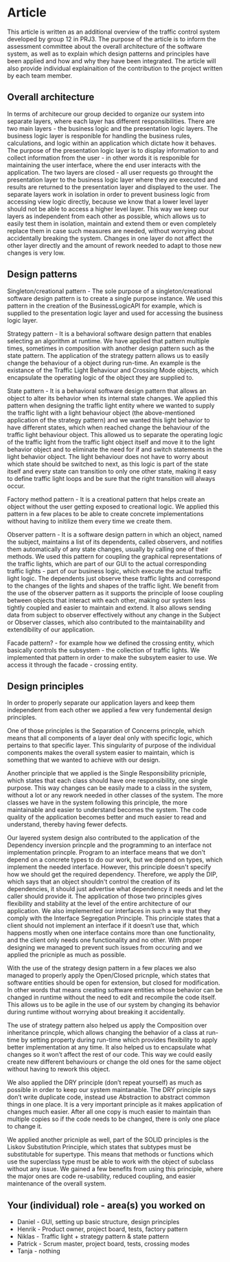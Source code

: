 # Article

This article is written as an additional overview of the traffic control system developed by group 12 in PRJ3. 
The purpose of the article is to inform the assessment committee about the overall architecture of the software system, 
as well as to explain which design patterns and principles have been applied and how and why they have been integrated. 
The article will also provide individual explainaition of the contribution to the project written by each team member.

## Overall architecture

In terms of architecure our group decided to organize our system into separate layers, where each layer has different responsibilities.
There are two main layers - the business logic and the presentation logic layers. The business logic layer is responible for 
handling the business rules, calculations, and logic within an application which dictate how it behaves. The purpose of the
presentation logic layer is to display information to and collect information from the user - in other words it is responible for maintaining the 
user interface, where the end user interacts with the application. The two layers are closed - all user requests go throught the presentation
layer to the business logic layer where they are executed and results are returned to the presentation layer and displayed to the user.
The separate layers work in isolation in order to prevent business logic from accessing view logic directly,
because we know that a lower level layer should not be able to access a higher level layer. This way we keep our layers as independent from each other
as possible, which allows us to easily test them in isolation, maintain and extend them or even completely replace them in case such measures are needed,
without worrying about accidentally breaking the system. Changes in one layer do not affect the other layer directly and the amount of rework needed to adapt 
to those new changes is very low.

## Design patterns

Singleton/creational pattern - The sole purpose of a singleton/creational software design pattern is to create a single purpose instance. We used this pattern in the 
creation of the BusinessLogicAPI for example, which is supplied to the presentation logic layer and used for accessing the business logic layer.

Strategy pattern - It is a behavioral software design pattern that enables selecting an algorithm at runtime. We have applied that pattern multiple times, sometimes in composition 
with another design pattern such as the state pattern. The application of the strategy pattern allows us to easily change the behaviour of a object during run-time. An example is the 
existance of the Traffic Light Behaviour and Crossing Mode objects, which encapsulate the operating logic of the object they are supplied to.

State pattern - It is a behavioral software design pattern that allows an object to alter its behavior when its internal state changes. We applied this pattern when designing the 
traffic light entity where we wanted to supply the traffic light with a light behaviour object (the above-mentioned application of the strategy pattern) and we wanted this 
light behavior to have different states, which when reached change the behaviour of the traffic light behaviour object. This allowed us to separate the operating logic 
of the traffic light from the traffic light object itself and move it to the light behavior object and to eliminate the need for if and switch statements in the light behavior object. 
The light behaviour does not have to worry about which state should be switched to next, as this logic is part of the state itself and every state can transition to only one other state,
making it easy to define traffic light loops and be sure that the right transition will always occur.

Factory method pattern - It is a creational pattern that helps create an object without the user getting exposed to creational logic. We applied this pattern in a few 
places to be able to create concrete implementations without having to initilize them every time we create them.

Observer pattern - It is a software design pattern in which an object, named the subject, maintains a list of its dependents, called observers, and notifies them
automatically of any state changes, usually by calling one of their methods. We used this pattern for coupling the graphical representations of the traffic lights, 
which are part of our GUI to the actual corresponding traffic lights - part of our business logic, which execute the actual traffic light logic. The dependents just
observe these traffic lights and correspond to the changes of the lights and shapes of the traffic light. We benefit from the use of the observer pattern as 
it supports the principle of loose coupling between objects that interact with each other, making our system less tightly coupled and easier to maintain and extend.
It also allows sending data from subject to observer effectively without any change in the Subject or Observer classes, which also contributed to the maintainability
and extendibility of our application.

Facade pattern? - for example how we defined the crossing entity, which basically controls the subsystem - the collection of traffic lights. We implemented that pattern in order to make the 
subsytem easier to use. We access it through the facade - crossing entity.

## Design principles

In order to properly separate our application layers and keep them independent from each other we applied a few very fundemental design principles. 

One of those principles is the  Separation of Concerns princple, which means that all components of a layer deal only with specific logic,
which pertains to that specific layer. This singularity of purpose of the individual components makes the overall system easier to maintain,
which is something that we wanted to achieve with our design.

Another principle that we applied is the Single Responsibility pricniple, which states that each class should have one responsibility, one single purpose.
This way changes can be easily made to a class in the system, without a lot or any rework needed in other classes of the system. The more classes we have in
the system following this principle, the more maintainable and easier to understand becomes the system. 
The code quality of the application becomes better and much easier to read and understand, thereby having fewer defects.

Our layered system design also contributed to the application of the Dependency inversion princple and the programming to an interface not implementation princple. 
Program to an interface means that we don't depend on a concrete types to do our work, but we depend on types, which implement the needed interface. However, 
this principle doesn't specify how we should get the required dependency. Therefore, we apply the DIP, which says that an object shouldn't control the creation of its dependencies,
it should just advertise what dependency it needs and let the caller should provide it. The application of those two principles gives flexibility and stability 
at the level of the entire architecture of our application. We also implemented our interfaces in such a way that they comply with the Interface Segregation Principle. 
This principle states that a client should not implement an interface if it doesn’t use that, which happens mostly when one interface contains more than one functionality,
and the client only needs one functionality and no other. With proper designing we managed to prevent such issues from occuring and we applied the pricniple as much as possible.

With the use of the strategy design pattern in a few places we also managed to properly apply the Open/Closed pricnple, which states that
software entities should be open for extension, but closed for modification. In other words that means creating software entities whose behavior 
can be changed in runtime without the need to edit and recompile the code itself. This allows us to be agile in the use of our system by changing 
its behavior during runtime without worrying about breaking it accidentally. 

The use of strategy pattern also helped us apply the Composition over inheritance princple,
which allows changing the behavior of a class at run-time by setting property during run-time which provides flexibility to apply better implementation at any time.
It also helped us to encapsulate what changes so it won’t affect the rest of our code. This way we could easily create new different behaviours or change the old ones for the same object
without having to rework this object.

We also applied the DRY principle (don’t repeat yourself) as much as possible in order to keep our system maintanable.
The DRY principle says don’t write duplicate code, instead use Abstraction to abstract common things in one place. It is a very important principle
as it makes application of changes much easier. After all one copy is much easier to maintain than multiple copies so 
if the code needs to be changed, there is only one place to change it.

We applied another pricniple as well, part of the SOLID principles is the Liskov Substitution Principle, which states that subtypes must be substitutable for supertype.
This means that methods or functions which use the superclass type must be able to work with the object of subclass without any issue. We gained a few benefits from using 
this principle, where the major ones are code re-usability, reduced coupling, and easier maintenance of the overall system.

## Your (individual) role - area(s) you worked on

* Daniel - GUI, setting up basic structure, design principles
* Henrik - Product owner, project board, tests, factory pattern
* Niklas - Traffic light + strategy pattern & state pattern
* Patrick - Scrum master, project board, tests, crossing modes
* Tanja -  nothing

